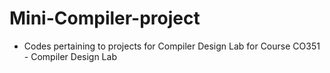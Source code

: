 # Mini-Compiler-project
- Codes pertaining to projects for Compiler Design Lab for Course CO351 - Compiler Design Lab

